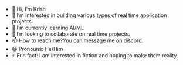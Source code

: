 - 👋 Hi, I’m Krish
- 👀 I’m interested in building various types of real time application projects.
- 🌱 I’m currently learning AI/ML
- 💞️ I’m looking to collaborate on real time projects.
- 📫 How to reach me?You can message me on discord.
- 😄 Pronouns: He/Him
- ⚡ Fun fact: I am interested in fiction and hoping to make them reality.

<!---
KrishPatel1010/KrishPatel1010 is a ✨ special ✨ repository because its `README.md` (this file) appears on your GitHub profile.
You can click the Preview link to take a look at your changes.
--->

